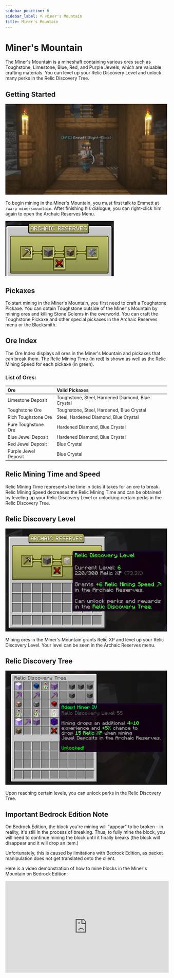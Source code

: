 ```yaml
---
sidebar_position: 6
sidebar_label: ⛏ Miner's Mountain
title: Miner's Mountain
---
```


# Miner's Mountain
The Miner's Mountain is a mineshaft containing various ores such as Toughstone, Limestone, Blue, Red, and Purple Jewels, which are valuable crafting materials. You can level up your Relic Discovery Level and unlock many perks in the Relic Discovery Tree.

## Getting Started

![Emmett NPC](./img/minersmountain/emmett.png)

To begin mining in the Miner's Mountain, you must first talk to Emmett at `/warp minersmountain`. After finishing his dialogue, you can right-click him again to open the Archaic Reserves Menu.

![Archaic Reserves Menu](./img/minersmountain/archaic-reserves.png)

## Pickaxes
To start mining in the Miner's Mountain, you first need to craft a Toughstone Pickaxe. You can obtain Toughstone outside of the Miner's Mountain by mining ores and killing Stone Golems in the overworld. You can craft the Toughstone Pickaxe and other special pickaxes in the Archaic Reserves menu or the Blacksmith.

## Ore Index 
The Ore Index displays all ores in the Miner's Mountain and pickaxes that can break them. The Relic Mining Time (in red) is shown as well as the Relic Mining Speed for each pickaxe (in green).

### List of Ores:
| Ore  | Valid Pickaxes |
| :------------- |:-------------|
|Limestone Deposit|Toughstone, Steel, Hardened Diamond, Blue Crystal|
|Toughstone Ore|Toughstone, Steel, Hardened, Blue Crystal|
|Rich Toughstone Ore|Steel, Hardened Diamond, Blue Crystal|
|Pure Toughstone Ore|Hardened Diamond, Blue Crystal|
|Blue Jewel Deposit|Hardened Diamond, Blue Crystal|
|Red Jewel Deposit|Blue Crystal|
|Purple Jewel Deposit|Blue Crystal|

## Relic Mining Time and Speed
Relic Mining Time represents the time in ticks it takes for an ore to break. Relic Mining Speed decreases the Relic Mining Time and can be obtained by leveling up your Relic Discovery Level or unlocking certain perks in the Relic Discovery Tree.

## Relic Discovery Level 
![Relic Discovery Level](./img/minersmountain/relic-discovery-level.png)

Mining ores in the Miner's Mountain grants Relic XP and level up your Relic Discovery Level. Your level can be seen in the Archaic Reserves menu. 


## Relic Discovery Tree

![Relic Discovery Tree](./img/minersmountain/relic-discovery-tree.png)

Upon reaching certain levels, you can unlock perks in the Relic Discovery Tree.

## Important Bedrock Edition Note
On Bedrock Edition, the block you're mining will "appear" to be broken - in reality, it's still in the process of breaking. Thus, to fully mine the block, you will need to continue mining the block until it finally breaks (the block will disappear and it will drop an item.)

Unfortunately, this is caused by limitations with Bedrock Edition, as packet manipulation does not get translated onto the client.

Here is a video demonstration of how to mine blocks in the Miner's Mountain on Bedrock Edition:
<iframe width="509" height="286" src="https://www.youtube.com/watch?v=Q_4k2mL3ZQk" title="Miner's Mountain on Bedrock Edition" frameborder="0" allow="accelerometer; autoplay; clipboard-write; encrypted-media; gyroscope; picture-in-picture; web-share" allowfullscreen></iframe>